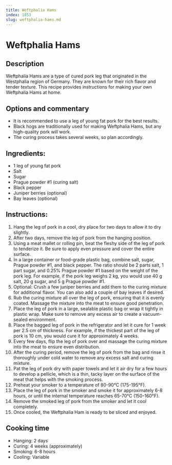 ```yaml
---
title: Weftphalia Hams
index: 1853
slug: weftphalia-hams.md
---
```


# Weftphalia Hams

## Description
Weftphalia Hams are a type of cured pork leg that originated in the Westphalia region of Germany. They are known for their rich flavor and tender texture. This recipe provides instructions for making your own Weftphalia Hams at home.

## Options and commentary
- It is recommended to use a leg of young fat pork for the best results.
- Black hogs are traditionally used for making Weftphalia Hams, but any high-quality pork will work.
- The curing process takes several weeks, so plan accordingly.

## Ingredients:
- 1 leg of young fat pork
- Salt
- Sugar
- Prague powder #1 (curing salt)
- Black pepper
- Juniper berries (optional)
- Bay leaves (optional)

## Instructions:
1. Hang the leg of pork in a cool, dry place for two days to allow it to dry slightly.
2. After two days, remove the leg of pork from the hanging position.
3. Using a meat mallet or rolling pin, beat the fleshy side of the leg of pork to tenderize it. Be sure to apply even pressure and cover the entire surface.
4. In a large container or food-grade plastic bag, combine salt, sugar, Prague powder #1, and black pepper. The ratio should be 2 parts salt, 1 part sugar, and 0.25% Prague powder #1 based on the weight of the pork leg. For example, if the pork leg weighs 2 kg, you would use 40 g salt, 20 g sugar, and 5 g Prague powder #1.
5. Optional: Crush a few juniper berries and add them to the curing mixture for additional flavor. You can also add a couple of bay leaves if desired.
6. Rub the curing mixture all over the leg of pork, ensuring that it is evenly coated. Massage the mixture into the meat to ensure good penetration.
7. Place the leg of pork in a large, sealable plastic bag or wrap it tightly in plastic wrap. Make sure to remove any excess air to create a vacuum-sealed environment.
8. Place the bagged leg of pork in the refrigerator and let it cure for 1 week per 2.5 cm of thickness. For example, if the thickest part of the leg of pork is 10 cm, you would cure it for approximately 4 weeks.
9. Every few days, flip the leg of pork over and massage the curing mixture into the meat to ensure even distribution.
10. After the curing period, remove the leg of pork from the bag and rinse it thoroughly under cold water to remove any excess salt and curing mixture.
11. Pat the leg of pork dry with paper towels and let it air dry for a few hours to develop a pellicle, which is a thin, tacky layer on the surface of the meat that helps with the smoking process.
12. Preheat your smoker to a temperature of 80-90°C (175-195°F).
13. Place the leg of pork in the smoker and smoke it for approximately 6-8 hours, or until the internal temperature reaches 65-70°C (150-160°F).
14. Remove the smoked leg of pork from the smoker and let it cool completely.
15. Once cooled, the Weftphalia Ham is ready to be sliced and enjoyed.

## Cooking time
- Hanging: 2 days
- Curing: 4 weeks (approximately)
- Smoking: 6-8 hours
- Cooling: Variable